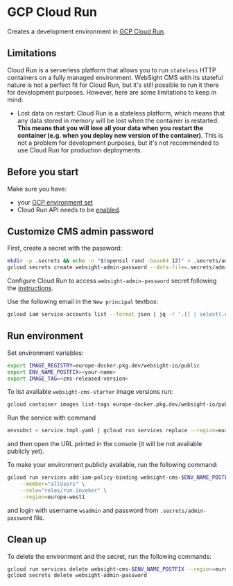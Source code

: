 # GCP Cloud Run
Creates a development environment in [GCP Cloud Run](https://cloud.google.com/run/docs).

## Limitations
Cloud Run is a serverless platform that allows you to run `stateless` HTTP containers on a fully managed environment. WebSight CMS with its stateful nature is not a perfect fit for Cloud Run, but it's still possible to run it there for development purposes. However, here are some limitations to keep in mind:

- Lost data on restart: Cloud Run is a stateless platform, which means that any data stored in memory will be lost when the container is restarted. **This means that you will lose all your data when you restart the container (e.g. when you deploy new version of the container)**. This is not a problem for development purposes, but it's not recommended to use Cloud Run for production deployments.

## Before you start

Make sure you have:
- your [GCP environment set](https://cloud.google.com/run/docs/setup)
- Cloud Run API needs to be [enabled](https://cloud.google.com/apis/docs/getting-started#enabling_apis).

## Customize CMS admin password

First, create a secret with the password:
```bash
mkdir -p .secrets && echo -n "$(openssl rand -base64 12)" > .secrets/admin-password
gcloud secrets create websight-admin-password --data-file=.secrets/admin-password
```

Configure Cloud Run to access `websight-admin-password` secret following the [instructions](https://cloud.google.com/run/docs/configuring/services/secrets#access-secret).

Use the following email in the `New principal` textbox:
```bash
gcloud iam service-accounts list --format json | jq -r '.[] | select(.displayName | contains("Compute")) | .email'
```

## Run environment

Set environment variables:
```bash
export IMAGE_REGISTRY=europe-docker.pkg.dev/websight-io/public
export ENV_NAME_POSTFIX=<your-name>
export IMAGE_TAG=<cms-released-version>
```

To list available `websight-cms-starter` image versions run:
```bash
gcloud container images list-tags europe-docker.pkg.dev/websight-io/public/websight-cms-starter --format json | jq -r '.[] | .tags[]'
```

Run the service with command
```bash
envsubst < service.tmpl.yaml | gcloud run services replace --region=europe-west1 -
```
and then open the URL printed in the console (it will be not available publicly yet).

To make your environment publicly available, run the following command:
```bash
gcloud run services add-iam-policy-binding websight-cms-$ENV_NAME_POSTFIX \
    --member="allUsers" \
    --role="roles/run.invoker" \
    --region=europe-west1
```

and login with username `wsadmin` and password from `.secrets/admin-password` file.

## Clean up

To delete the environment and the secret, run the following commands:
```bash
gcloud run services delete websight-cms-$ENV_NAME_POSTFIX --region=europe-west1
gcloud secrets delete websight-admin-password
```
